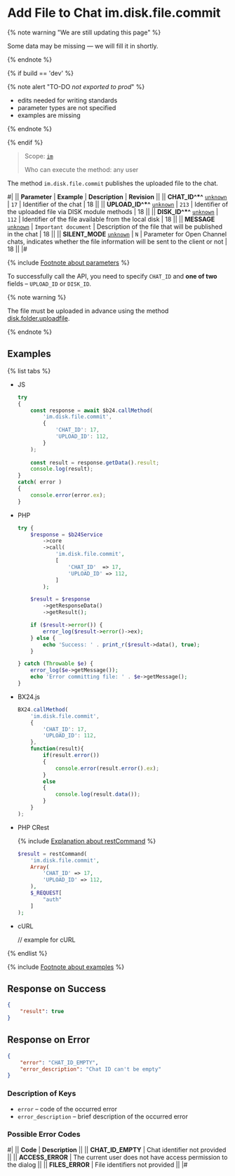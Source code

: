 # Add File to Chat im.disk.file.commit

{% note warning "We are still updating this page" %}

Some data may be missing — we will fill it in shortly.

{% endnote %}

{% if build == 'dev' %}

{% note alert "TO-DO _not exported to prod_" %}

- edits needed for writing standards
- parameter types are not specified
- examples are missing

{% endnote %}

{% endif %}

> Scope: [`im`](../../scopes/permissions.md)
>
> Who can execute the method: any user

The method `im.disk.file.commit` publishes the uploaded file to the chat.

#|
|| **Parameter** | **Example** | **Description** | **Revision** ||
|| **CHAT_ID^*^**
[`unknown`](../../data-types.md) | `17` | Identifier of the chat | 18 ||
|| **UPLOAD_ID^*^**
[`unknown`](../../data-types.md) | `213` | Identifier of the uploaded file via DISK module methods | 18 ||
|| **DISK_ID^*^**
[`unknown`](../../data-types.md) | `112` | Identifier of the file available from the local disk | 18 ||
|| **MESSAGE**
[`unknown`](../../data-types.md) | `Important document` | Description of the file that will be published in the chat | 18 ||
|| **SILENT_MODE**
[`unknown`](../../data-types.md) | `N` | Parameter for Open Channel chats, indicates whether the file information will be sent to the client or not | 18 ||
|#

{% include [Footnote about parameters](../../../_includes/required.md) %}

To successfully call the API, you need to specify `CHAT_ID` and **one of two** fields – `UPLOAD_ID` or `DISK_ID`.

{% note warning %}

The file must be uploaded in advance using the method [disk.folder.uploadfile](../../disk/folder/disk-folder-upload-file.md).

{% endnote %}

## Examples

{% list tabs %}

- JS

    ```js
    try
    {
    	const response = await $b24.callMethod(
    		'im.disk.file.commit',
    		{
    			'CHAT_ID': 17,
    			'UPLOAD_ID': 112,
    		}
    	);
    	
    	const result = response.getData().result;
    	console.log(result);
    }
    catch( error )
    {
    	console.error(error.ex);
    }
    ```

- PHP

    ```php
    try {
        $response = $b24Service
            ->core
            ->call(
                'im.disk.file.commit',
                [
                    'CHAT_ID'  => 17,
                    'UPLOAD_ID' => 112,
                ]
            );
    
        $result = $response
            ->getResponseData()
            ->getResult();
    
        if ($result->error()) {
            error_log($result->error()->ex);
        } else {
            echo 'Success: ' . print_r($result->data(), true);
        }
    
    } catch (Throwable $e) {
        error_log($e->getMessage());
        echo 'Error committing file: ' . $e->getMessage();
    }
    ```

- BX24.js

    ```js
    BX24.callMethod(
        'im.disk.file.commit',
        {
            'CHAT_ID': 17,
            'UPLOAD_ID': 112,
        },
        function(result){
            if(result.error())
            {
                console.error(result.error().ex);
            }
            else
            {
                console.log(result.data());
            }
        }
    );
    ```

- PHP CRest

    {% include [Explanation about restCommand](../_includes/rest-command.md) %}

    ```php
    $result = restCommand(
        'im.disk.file.commit',
        Array(
            'CHAT_ID' => 17,
            'UPLOAD_ID' => 112,
        ),
        $_REQUEST[
            "auth"
        ]
    );
    ```

- cURL

    // example for cURL

{% endlist %}

{% include [Footnote about examples](../../../_includes/examples.md) %}

## Response on Success

```json
{
    "result": true
}
```

## Response on Error

```json
{
    "error": "CHAT_ID_EMPTY",
    "error_description": "Chat ID can't be empty"
}
```

### Description of Keys

- `error` – code of the occurred error
- `error_description` – brief description of the occurred error

### Possible Error Codes

#|
|| **Code** | **Description** ||
|| **CHAT_ID_EMPTY** | Chat identifier not provided ||
|| **ACCESS_ERROR** | The current user does not have access permission to the dialog ||
|| **FILES_ERROR** | File identifiers not provided ||
|#